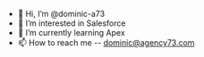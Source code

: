 - 👋 Hi, I’m @dominic-a73
- 👀 I’m interested in Salesforce
- 🌱 I’m currently learning Apex
- 📫 How to reach me -- dominic@agency73.com

<!---
dominic-a73/dominic-a73 is a ✨ special ✨ repository because its `README.md` (this file) appears on your GitHub profile.
You can click the Preview link to take a look at your changes.
--->
